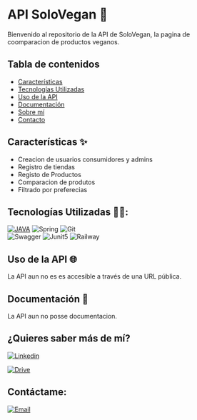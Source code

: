 # API SoloVegan 🥦

Bienvenido al repositorio de la API de SoloVegan, la pagina de coomparacion de productos veganos.

## Tabla de contenidos

- [Características](#características)
- [Tecnologías Utilizadas](#tecnologías-utilizadas)
- [Uso de la API](#uso-de-la-api)
- [Documentación](#documentación)
- [Sobre mí](#¿quieres-saber-más-de-mí?)
- [Contacto](#Contáctame?)

## Características ✨

- Creacion de usuarios consumidores y admins
- Registro de tiendas
- Registo de Productos
- Comparacion de produtos
- Filtrado por preferecias

## Tecnologías Utilizadas 👨‍💻:

[![JAVA](https://img.shields.io/badge/java-%23ED8B00.svg?style=for-the-badge&logo=openjdk&logoColor=white)]()
![Spring](https://img.shields.io/badge/spring-%236DB33F.svg?style=for-the-badge&logo=spring&logoColor=white)
![Git](https://img.shields.io/badge/git-%23F05033.svg?style=for-the-badge&logo=git&logoColor=white)
</br>
![Swagger](https://img.shields.io/badge/-Swagger-%23Clojure?style=for-the-badge&logo=swagger&logoColor=white)
![Junit5](https://img.shields.io/badge/Junit5-25A162?style=for-the-badge&logo=junit5&logoColor=white)
![Railway](https://img.shields.io/badge/Railway-131415?style=for-the-badge&logo=railway&logoColor=white)
</br>

## Uso de la API 🌐

La API aun no es es accesible a través de una URL pública.

## Documentación 📖

La API aun no posse documentacion.

## ¿Quieres saber más de mí?

[![Linkedin](https://img.shields.io/badge/Linkedin-Augusto_Mendoza-1DA1F2?style=for-the-badge&logo=linkedin&logoColor=white&labelColor=101010)](https://www.linkedin.com/in/augusto-mendoza-7a6574173/)

[![Drive](https://img.shields.io/badge/Curriculum_Augusto-Drive-34a853?style=for-the-badge&logo=google&logoColor=white&labelColor=101010)](https://drive.google.com/file/d/1P5K7rhqNPhPPMrU4YvX3SqDOgeC2dYzc/view?usp=sharing)

## Contáctame:

[![Email](https://img.shields.io/badge/augustomendoza1998@gmail.com-email_personal-D14836?style=for-the-badge&logo=gmail&logoColor=white&labelColor=101010)](mailto:augustomendoza1998@gmail.com)
